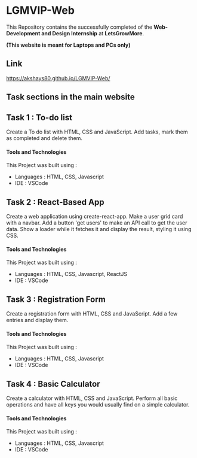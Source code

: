 # LGMVIP-Web

This Repository contains the successfully completed of the **Web-Development and Design Internship** at **LetsGrowMore**.

**(This website is meant for Laptops and PCs only)**

## Link

https://akshays80.github.io/LGMVIP-Web/

## Task sections in the main website

## Task 1 : To-do list

Create a To do list with HTML, CSS and JavaScript. Add tasks, mark them as completed and delete them.

#### Tools and Technologies
This Project was built using :
  * Languages : HTML, CSS, Javascript
  * IDE : VSCode

## Task 2 : React-Based App

Create a web application using create-react-app. Make a user grid card with a navbar. Add a button 'get users' to make an API call to get the user data. Show a loader while it fetches it and display the result, styling it using CSS.

#### Tools and Technologies
This Project was built using :
  * Languages : HTML, CSS, Javascript, ReactJS
  * IDE : VSCode

## Task 3 : Registration Form

Create a registration form with HTML, CSS and JavaScript. Add a few entries and display them.

#### Tools and Technologies
This Project was built using :
  * Languages : HTML, CSS, Javascript
  * IDE : VSCode

## Task 4 : Basic Calculator

Create a calculator with HTML, CSS and JavaScript. Perform all basic operations and have all keys you would usually find on a simple calculator.

#### Tools and Technologies
This Project was built using :
  * Languages : HTML, CSS, Javascript
  * IDE : VSCode
 
